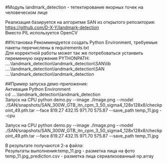 #Модуль landmark_detection - тетектирование якорных точек на человеческом лице
  
Реализация базируется на алгоритме SAN из открытого репозитория: https://github.com/D-X-Y/landmark-detection  
Вместо PIL используется OpenCV  

##Установка 
Рекоммендуется создать Python Environment, требуемые пакеты перечислены в  requirements.txt  
Для корректной работы может так же потребоваться устанвить переменную окружения PYTHONPATH:  
....\landmark_detection\landmark_detection\SAN\lib  
....\landmark_detection\landmark_detection\SAN  
....\landmark_detection\landmark_detection  

##Пример запуска демо-приложения:  
Активация Python Environment  
cd ....\landmark_detection\landmark_detection  
Запуск на CPU python demo.py --image ./Image.png --model ./SAN/snapshots/SAN_300W_GTB_itn_cpm_3_50_sigma4_128x128x8/checkpoint_49.pth.tar --face 819.27 432.15 971.70 575.87 --save_path temp_11.jpg --cpu   
  
Запуск на CPU python demo.py --image ./Image.png --model ./SAN/snapshots/SAN_300W_GTB_itn_cpm_3_50_sigma4_128x128x8/checkpoint_49.pth.tar --face 819.27 432.15 971.70 575.87 --save_path temp_11.jpg 
   
В результате получаются 2-а файла:  
Результаты выполнения:temp_11.jpg - разметка лица на фото  
temp_11.jpg_prediction.csv - разметка лица сериализованный np.array

